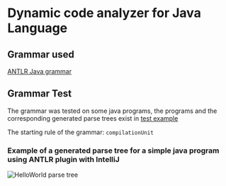 # Dynamic code analyzer for Java Language


## Grammar used
[ANTLR Java grammar](https://github.com/antlr/grammars-v4/tree/master/java/java)


## Grammar Test
The grammar was tested on some java programs, the programs and the corresponding generated parse trees exist in [test example](https://github.com/MostafaSaad7/dynamic_code_analyzer/tree/main/test%20example)

The starting rule of the grammar: `compilationUnit`

### Example of a generated parse tree for a simple java program using ANTLR plugin with IntelliJ
![HelloWorld parse tree](https://user-images.githubusercontent.com/47731377/163289200-40dec427-e38a-4c8d-8fed-319083ca3de0.png)
